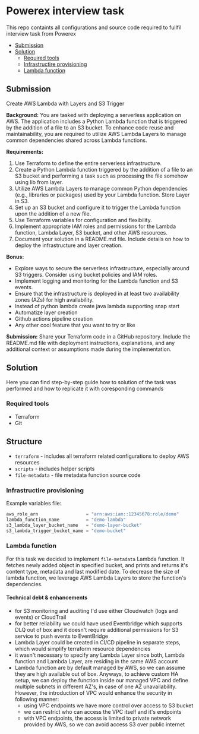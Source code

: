 # Powerex interview task

This repo containts all configurations and source code required to fullfil interview task from Powerex

- [Submission](#submission)
- [Solution](#solution)
  - [Required tools](#required-tools)
  - [Infrastructire provisioning](#infrastructire-provisioning)
  - [Lambda function](#lambda-function)

## Submission

Create AWS Lambda with Layers and S3 Trigger

**Background:**
You are tasked with deploying a serverless application on AWS.
The application includes a Python Lambda function that is triggered by the addition of a file to an S3 bucket.
To enhance code reuse and maintainability, you are required to utilize AWS Lambda Layers to manage common dependencies shared across Lambda functions.

**Requirements:**

1. Use Terraform to define the entire serverless infrastructure.
2. Create a Python Lambda function triggered by the addition of a file to an S3 bucket and performing a task such as processing the file somehow using lib from layer.
3. Utilize AWS Lambda Layers to manage common Python dependencies (e.g., libraries or packages) used by your Lambda function. Store Layer in S3.
4. Set up an S3 bucket and configure it to trigger the Lambda function upon the addition of a new file.
5. Use Terraform variables for configuration and flexibility.
6. Implement appropriate IAM roles and permissions for the Lambda function, Lambda Layer, S3 bucket, and other AWS resources.
7. Document your solution in a README.md file. Include details on how to deploy the infrastructure and layer creation.

**Bonus:**

- Explore ways to secure the serverless infrastructure, especially around S3 triggers. Consider using bucket policies and IAM roles.
- Implement logging and monitoring for the Lambda function and S3 events.
- Ensure that the infrastructure is deployed in at least two availability zones (AZs) for high availability.
- Instead of python lambda create java lambda supporting snap start
- Automatize layer creation
- Github actions pipeline creation
- Any other cool feature that you want to try or like

**Submission:**
Share your Terraform code in a GitHub repository. Include the README.md file with deployment instructions, explanations, and any additional context or assumptions made during the implementation.

## Solution

Here you can find step-by-step guide how to solution of the task was performed and how to replicate it with coresponding commands

### Required tools

- Terraform
- Git

## Structure

- `terraform` - includes all terraform related configurations to deploy AWS resources
- `scripts` - includes helper scripts
- `file-metadata` - file metadata function source code

### Infrastructire provisioning

Example variables file:

```terraform
aws_role_arn                  = "arn:aws:iam::12345678:role/demo"
lambda_function_name          = "demo-lambda"
s3_lambda_layer_bucket_name   = "demo-layer-bucket"
s3_lambda_trigger_bucket_name = "demo-bucket"
```

### Lambda function

For this task we decided to implement `file-metadata` Lambda function. It fetches newly added object in specified bucket, and prints and returns it's content type, metadata and last modified date. To decrease the size of lambda function, we leverage AWS Lambda Layers to store the function's dependencies.

#### Technical debt & enhancements

- for S3 monitoring and auditing I'd use either Cloudwatch (logs and events) or CloudTrail
- for better reliability we could have used Eventbridge which supports DLQ out of box and it doesn't require additional permissions for S3 service to push events to EventBridge
- Lambda Layer could be created in CI/CD pipeline in separate steps, which would simplify terraform resource dependencies
- it wasn't necessary to specify any Lambda Layer since both, Lambda function and Lambda Layer, are residing in the same AWS account
- Lambda function are by default managed by AWS, so we can assume they are high available out of box. Anyways, to achieve custom HA setup, we can deploy the function inside our managed VPC and define multiple subnets in different AZ's, in case of one AZ unavailability. However, the introduction of VPC would enhance the security in following manner:
  - using VPC endpoints we have more control over access to S3 bucket
  - we can restrict who can access the VPC itself and it's endpoints
  - with VPC endpoints, the access is limited to private network provided by AWS, so we can avoid access S3 over public internet
